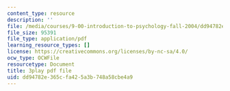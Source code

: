 ```yaml
---
content_type: resource
description: ''
file: /media/courses/9-00-introduction-to-psychology-fall-2004/dd94782e365cfa425a3b748a58cbe4a9_10509.pdf
file_size: 95391
file_type: application/pdf
learning_resource_types: []
license: https://creativecommons.org/licenses/by-nc-sa/4.0/
ocw_type: OCWFile
resourcetype: Document
title: 3play pdf file
uid: dd94782e-365c-fa42-5a3b-748a58cbe4a9
---
```

